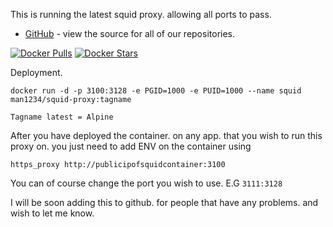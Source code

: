 This is running the latest squid proxy. allowing all ports to pass. 

* [GitHub](https://github.com/pazport/squid) - view the source for all of our repositories.

[![Docker Pulls](https://img.shields.io/docker/pulls/man1234/squid-proxy.svg?color=94398d&labelColor=555555&logoColor=ffffff&style=for-the-badge&label=pulls&logo=docker)](https://hub.docker.com/r/man1234/squid-proxy)
[![Docker Stars](https://img.shields.io/docker/stars/man1234/squid-proxy.svg?color=94398d&labelColor=555555&logoColor=ffffff&style=for-the-badge&label=stars&logo=docker)](https://hub.docker.com/r/man1234/squid-proxy)

Deployment.

``docker run -d -p 3100:3128 -e PGID=1000 -e PUID=1000 --name squid man1234/squid-proxy:tagname``

``Tagname
latest = Alpine``

After you have deployed the container. on any app. that you wish to run this proxy on. you just need to add ENV on the container using

``https_proxy http://publicipofsquidcontainer:3100``

You can of course change the port you wish to use. E.G ``3111:3128``

I will be soon adding this to github. for people that have any problems. and wish to let me know. 
